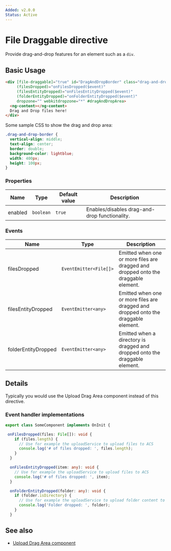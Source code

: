 ```yaml
---
Added: v2.0.0
Status: Active
---
```

# File Draggable directive

Provide drag-and-drop features for an element such as a `div`.

## Basic Usage

```html
<div [file-draggable]="true" id="DragAndDropBorder" class="drag-and-drop-border"
     (filesDropped)="onFilesDropped($event)"
     (filesEntityDropped)="onFilesEntityDropped($event)"
     (folderEntityDropped)="onFolderEntityDropped($event)"
     dropzone="" webkitdropzone="*" #dragAndDropArea>
  <ng-content></ng-content>
  Drag and Drop files here!
</div>
```

Some sample CSS to show the drag and drop area:

```css
.drag-and-drop-border {
  vertical-align: middle;
  text-align: center;
  border: double;
  background-color: lightblue;
  width: 400px;
  height: 100px;
}
```

### Properties

| Name | Type | Default value | Description |
| ---- | ---- | ------------- | ----------- |
| enabled | `boolean` | `true` | Enables/disables drag-and-drop functionality.  |

### Events

| Name | Type | Description |
| ---- | ---- | ----------- |
| filesDropped | `EventEmitter<File[]>` | Emitted when one or more files are dragged and dropped onto the draggable element.  |
| filesEntityDropped | `EventEmitter<any>` | Emitted when one or more files are dragged and dropped onto the draggable element.  |
| folderEntityDropped | `EventEmitter<any>` | Emitted when a directory is dragged and dropped onto the draggable element.  |

## Details

Typically you would use the Upload Drag Area component instead of this directive.

### Event handler implementations

```ts
export class SomeComponent implements OnInit {

 onFilesDropped(files: File[]): void {
    if (files.length) {
      // Use for example the uploadService to upload files to ACS
      console.log('# of files dropped: ', files.length);
    }
  }

  onFilesEntityDropped(item: any): void {
    // Use for example the uploadService to upload files to ACS
    console.log('# of files dropped: ', item);
  }

  onFolderEntityDropped(folder: any): void {
    if (folder.isDirectory) {
      // Use for example the uploadService to upload folder content to ACS
      console.log('Folder dropped: ', folder);
    }
  }
```

## See also

-   [Upload Drag Area component](../content-services/upload-drag-area.component.md)

